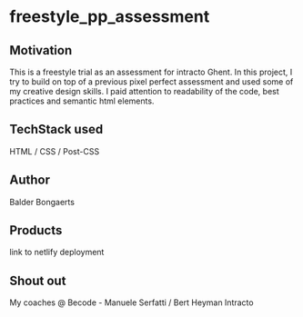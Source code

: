 # freestyle_pp_assessment

## Motivation
This is a freestyle trial as an assessment for intracto Ghent. In this project, I try to build on top of a previous 
pixel perfect assessment and used some of my creative design skills. I paid attention to readability of the code, 
best practices and semantic html elements.
## TechStack used
HTML / CSS / Post-CSS
## Author
Balder Bongaerts
## Products
link to netlify deployment

## Shout out
My coaches @ Becode - Manuele Serfatti / Bert Heyman
Intracto 
